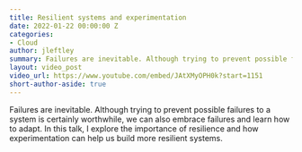 ```yaml
---
title: Resilient systems and experimentation
date: 2022-01-22 00:00:00 Z
categories:
- Cloud
author: jleftley
summary: Failures are inevitable. Although trying to prevent possible failures to a system is certainly worthwhile, we can also embrace failures and learn how to adapt. In this talk, I explore the importance of resilience and how experimentation can help us build more resilient systems.
layout: video_post
video_url: https://www.youtube.com/embed/JAtXMyOPH0k?start=1151
short-author-aside: true
---
```


Failures are inevitable. Although trying to prevent possible failures to a system is certainly worthwhile, we can also embrace failures and learn how to adapt. In this talk, I explore the importance of resilience and how experimentation can help us build more resilient systems.
